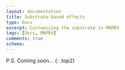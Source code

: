 ```yaml
---
layout: documentation
title: Substrate-based effects
type: Docs
excerpt: Customizing the substrate in MNPRX
tags: [Docs, MNPRX]
comments: true
schema:
---
```


P.S. Coming soon...
{: .top2}

<!-- The art-directable shading strongly depends on the _Diffuse Factor_ attribute of the material. This means that it the shading will only go as dark or as light as the diffuse factor allows it to be (1->fully shaded/lit, 0->no shading at all). An additional shade attribute controls how much diffuse shading from the lights in the scene should be visible. This allows for a combination between art-directed shading and shading from the light sources. -->
